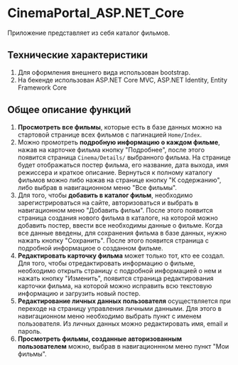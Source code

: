 # CinemaPortal_ASP.NET_Core
Приложение представляет из себя каталог фильмов.

## Технические характеристики

1. Для оформления внешнего вида использован bootstrap.
2. На бекенде использован ASP.NET Core MVC, ASP.NET Identity, Entity Framework Core

## Общее описание функций

1. **Просмотреть все фильмы**, которые есть в базе данных можно на стартовой странице всех фильмов с пагинацией `Home/Index`.
2. Можно промотреть **подробную информацию о каждом фильме**, нажав на карточке фильма кнопку "Подробнее", после этого появится страница `Cinema/Details/` выбранного фильма. На странице будет отображаться постер фильма, его название, дата выхода, имя режиссера и краткое описание. Вернуться к полному каталогу фильмов можно либо нажав на странице кнопку "К содержанию", либо выбрав в навигационном меню "Все фильмы".
3. Для того, чтобы **добавить в каталог фильм**, необходимо зарегистрироваться на сайте, авторизоваться и выбрать в навигационном меню "Добавить фильм". После этого появится страница создания нового фильма в каталоге, на которой можно добавить постер, ввести все необходимы данные о фильме. Когда все данные введены, для сохранения фильма в базе данных, нужно нажать кнопку "Сохранить". После этого появится страница с подробной информациое о созданном фильме.
4. **Редактировать карточку фильма** может только тот, кто ее создал. Для того, чтобы отредактировать информацию о фильме, необходимо открыть страницу с подробной информацией о нем и нажать кнопку "Изменить", появится страница редактирования карточки фильма, на которой можно исправить всю текстовую информацию и загрузить новый постер.
5. **Редактирование личных данных пользователя** осуществляется при переходе на страницу управления личными данными. Для этого в навигационном меню необходимо выбрать пункт с именем пользователя. Из личных данных можно редактировать имя, email и пароль.
6. **Просмотреть фильмы, созданные авторизованным пользователем** можно, выбрав в навигационнном меню пункт "Мои фильмы".


